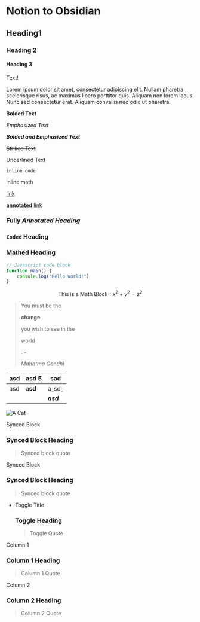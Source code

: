 # Notion to Obsidian

## Heading1

### Heading 2

#### Heading 3

Text!

Lorem ipsum dolor sit amet, consectetur adipiscing elit. Nullam pharetra scelerisque risus, ac maximus libero porttitor quis. Aliquam non lorem lacus. Nunc sed consectetur erat. Aliquam convallis nec odio ut pharetra.

**Bolded Text**

_Emphasized Text_

_**Bolded and Emphasized Text**_

~~Striked Text~~

Underlined Text

`inline code`

$\text{inline math}$

[link](https://juliangcalderon-apuntes.pages.dev/)

[**annotated**](https://juliangcalderon-apuntes.pages.dev/)[ link](https://juliangcalderon-apuntes.pages.dev/)

### **Fully** _Annotated_ _**Heading**_

### `Coded` Heading

### $\text{Mathed}$ Heading

```javascript
// Javascript code block
function main() {
	console.log("Hello World!")
}
```

$$
\text{This is a Math Block}: x^2 + y^2 = z^2
$$

> You must be the 
>
> **change**
>
>  you wish to see in the 
>
> $\text{world}$
>
> . -
>
> _Mahatma Gandhi_

| asd | asd $5$ | sad       |
| --- | ------- | --------- |
| asd | a**sd** | a_sd_     |
|     |         | _**asd**_ |

![A Cat](https://prod-files-secure.s3.us-west-2.amazonaws.com/d4d5bb19-88f8-434c-a8f6-02428c700a6d/ee27f78e-97c8-4d58-940e-83c9d880952a/Untitled.png?X-Amz-Algorithm=AWS4-HMAC-SHA256\&X-Amz-Content-Sha256=UNSIGNED-PAYLOAD\&X-Amz-Credential=AKIAT73L2G45HZZMZUHI%2F20240121%2Fus-west-2%2Fs3%2Faws4_request\&X-Amz-Date=20240121T023011Z\&X-Amz-Expires=3600\&X-Amz-Signature=1a01c8291724c6a354aac72f3dd37cb84b474bcb2ec467530dbd8d8320b4594c\&X-Amz-SignedHeaders=host\&x-id=GetObject "A Cat")

[](https://prod-files-secure.s3.us-west-2.amazonaws.com/d4d5bb19-88f8-434c-a8f6-02428c700a6d/82194ccd-4dc1-420f-9b1f-f84d1d00d43c/CV_Julian_Gonzalez_Calderon_%28es%29.pdf?X-Amz-Algorithm=AWS4-HMAC-SHA256\&X-Amz-Content-Sha256=UNSIGNED-PAYLOAD\&X-Amz-Credential=AKIAT73L2G45HZZMZUHI%2F20240121%2Fus-west-2%2Fs3%2Faws4_request\&X-Amz-Date=20240121T023011Z\&X-Amz-Expires=3600\&X-Amz-Signature=0f8f9ddb7d79543c7ae6b185cdf8fcce8ac91674f2a52f85816c168d46328825\&X-Amz-SignedHeaders=host\&x-id=GetObject)

[](https://prod-files-secure.s3.us-west-2.amazonaws.com/d4d5bb19-88f8-434c-a8f6-02428c700a6d/a01d8ee3-62ec-434f-b791-1fdfabd5af8c/CV_Julian_Gonzalez_Calderon_%28es%29.pdf?X-Amz-Algorithm=AWS4-HMAC-SHA256\&X-Amz-Content-Sha256=UNSIGNED-PAYLOAD\&X-Amz-Credential=AKIAT73L2G45HZZMZUHI%2F20240121%2Fus-west-2%2Fs3%2Faws4_request\&X-Amz-Date=20240121T023011Z\&X-Amz-Expires=3600\&X-Amz-Signature=18d7747628f56af8c57e9d12bd84c6b33db73ce630b9ae6ad6fb31e10e211b15\&X-Amz-SignedHeaders=host\&x-id=GetObject)

[](https://www.youtube.com/watch?v=KWB-gDVuy_I "caasasa")

[](https://www.google.com/maps/embed?pb=!1m18!1m12!1m3!1d26279.339187290054!2d-58.39730542894285!3d-34.58095657050414!2m3!1f0!2f0!3f0!3m2!1i1024!2i768!4f13.1!3m3!1m2!1s0x95bcb58308725845%3A0x6c1301b2924b8a91!2sPlaza%20Italia!5e0!3m2!1ses-419!2sar!4v1705765383955!5m2!1ses-419!2sar "captiooooooooon")

[](http://www.google.com)

Synced Block

### Synced Block Heading

> Synced block quote

Synced Block

### Synced Block Heading

> Synced block quote

* Toggle Title
	

  ### Toggle Heading

  > Toggle Quote

Column 1

### Column 1 Heading

> Column 1 Quote

Column 2

### Column 2 Heading

> Column 2 Quote



